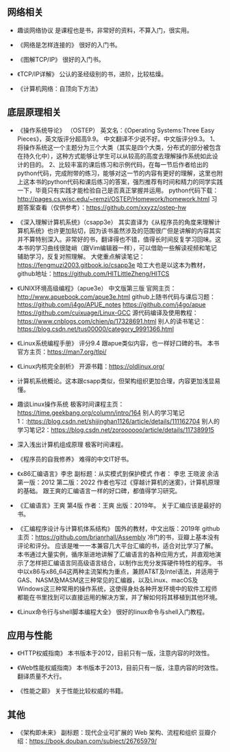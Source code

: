 ## 网络相关
- 趣谈网络协议
是课程也是书，非常好的资料，不算入门，很实用。

- 《网络是怎样连接的》
很好的入门书。

- 《图解TCP/IP》
很好的入门书。

- 《TCP/IP详解》
公认的圣经级别的书，进阶，比较枯燥。

- 《计算机网络：自顶向下方法》

## 底层原理相关
- 《操作系统导论》 （OSTEP）
英文名：《Operating Systems:Three Easy Pieces》，英文版评分超高9.9。
中文翻译不少说不好。中文版评分9.3。
1、将操作系统这一个主题分为三个大类（其实是四个大类，分布式的部分被包含在持久化中），这种方式能够让学生可以从较高的高度去理解操作系统如此设计的目的。
2、比较丰富的课后练习和示例代码，在每一节后作者给出的python代码，完成附带的练习，能够对这一节的内容有更好的理解，这里也附上这本书的python代码和课后练习的答案，强烈推荐有时间和精力的同学实践一下，毕竟只有实践才能检验自己是否真正掌握并运用。
python代码下载：http://pages.cs.wisc.edu/~remzi/OSTEP/Homework/homework.html
习题答案查看（仅供参考）：https://github.com/xxyzz/ostep-hw

- 《深入理解计算机系统》（csapp3e）
其实直译为《从程序员的角度来理解计算机系统》也许更加贴切，因为该书虽然涉及的范围很广但是讲解的内容其实并不算特别深入。非常好的书，翻译得也不错，值得长时间反复学习回味。这本书的学习曲线很陡峭（跟Vim编辑器一样），可以借助一些解读视频和笔记辅助学习，反复对照理解。
大佬重点解读笔记：https://fengmuzi2003.gitbook.io/csapp3e
哈工大也是以这本为教材，github地址：https://github.com/HITLittleZheng/HITCS

- 《UNIX环境高级编程》（apue3e）
中文版第三版 
官网主页：http://www.apuebook.com/apue3e.html
github上随书代码与课后习题：
https://github.com/j4go/APUE_notes
https://github.com/j4go/apue
https://github.com/cuixuage/Linux-GCC
源代码编译及使用教程：https://www.cnblogs.com/chien/p/17328691.html
别人的读书笔记：https://blog.csdn.net/tus00000/category_9991366.html

- 《Linux系统编程手册》
评分9.4 跟apue类似内容，也一样好口碑的书。
本书官方主页：https://man7.org/tlpi/

- 《Linux内核完全剖析》
开源书籍：https://oldlinux.org/

- 计算机系统概论。这本跟csapp类似，但架构组织更加合理，内容更加浅显易懂。

- 趣谈Linux操作系统
极客时间课程主页：https://time.geekbang.org/column/intro/164
别人的学习笔记1：:https://blog.csdn.net/shijinghan1126/article/details/111162704
别人的学习笔记2：https://blog.csdn.net/zoroooooo/article/details/117389915

- 深入浅出计算机组成原理
极客时间课程。

- 《程序员的自我修养》
难得的中文IT好书。

- 《x86汇编语言》李忠
副标题：从实模式到保护模式
作者： 李忠 王晓波 余洁
第一版：2012
第二版：2022
作者也写过《穿越计算机的迷雾》，计算机原理的基础。
跟王爽的汇编语言一样的好口碑，都值得学习研究。

- 《汇编语言》王爽
第4版  作者：王爽
出版：2019年。
关于汇编应该是最好的书。

- 《汇编程序设计与计算机体系结构》
国外的教材，中文出版：2019年
github主页：https://github.com/brianrhall/Assembly
冷门的书，豆瓣上基本没有评论和评分。
应该是唯一一本兼容几大平台汇编的书，适合对比学习了解。
本书通过大量实例，循序渐进地讲解了汇编语言的各种应用方式，并直观地演示了怎样把汇编语言同高级语言结合，以制作出充分发挥硬件特性的程序。
书中以x86与x86_64这两种主流架构为重点，兼顾AT&T及Intel语法，并适用于GAS、NASM及MASM这三种常见的汇编器，以及Linux、macOS及Windows这三种常用的操作系统，这使得身处各种开发环境中的软件工程师都能在书里找到可以直接运用的解决方案，并了解如何将其移植到其他环境。

- 《Linux命令行与shell脚本编程大全》
很好的linux命令与shell入门教程。

## 应用与性能
- 《HTTP权威指南》
本书版本于2012，目前只有一版，注意内容的时效性。

- 《Web性能权威指南》
本书版本于2013，目前只有一版，注意内容的时效性。翻译质量不大行。

- 《性能之巅》
关于性能比较权威的书籍。

## 其他
- 《架构即未来》
副标题：现代企业可扩展的 Web 架构、流程和组织
豆瓣介绍：https://book.douban.com/subject/26765979/